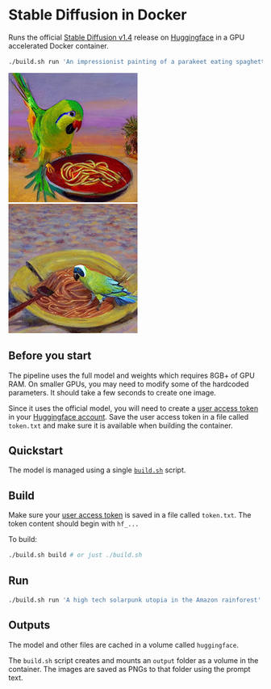 # Stable Diffusion in Docker

Runs the official [Stable Diffusion v1.4](https://huggingface.co/CompVis/stable-diffusion-v1-4)
release on [Huggingface](https://huggingface.co/) in a GPU accelerated Docker
container.

```sh
./build.sh run 'An impressionist painting of a parakeet eating spaghetti in the desert'
```

![An impressionist painting of a parakeet eating spaghetti in the desert 1](img/An_impressionist_painting_of_a_parakeet_eating_spaghetti_in_the_desert_s1.png)
![An impressionist painting of a parakeet eating spaghetti in the desert 2](img/An_impressionist_painting_of_a_parakeet_eating_spaghetti_in_the_desert_s2.png)

## Before you start

The pipeline uses the full model and weights which requires 8GB+ of GPU RAM.
On smaller GPUs, you may need to modify some of the hardcoded parameters. It
should take a few seconds to create one image.

Since it uses the official model, you will need to create a [user access token](https://huggingface.co/docs/hub/security-tokens)
in your [Huggingface account](https://huggingface.co/settings/tokens). Save the
user access token in a file called `token.txt` and make sure it is available
when building the container.

## Quickstart

The model is managed using a single [`build.sh`](build.sh) script.

## Build

Make sure your [user access token](#before-you-start) is saved in a file called
`token.txt`. The token content should begin with `hf_...`

To build:

```sh
./build.sh build # or just ./build.sh
```

## Run

```sh
./build.sh run 'A high tech solarpunk utopia in the Amazon rainforest'
```

## Outputs

The model and other files are cached in a volume called `huggingface`.

The `build.sh` script creates and mounts an `output` folder as a volume in the
container. The images are saved as PNGs to that folder using the prompt text.
